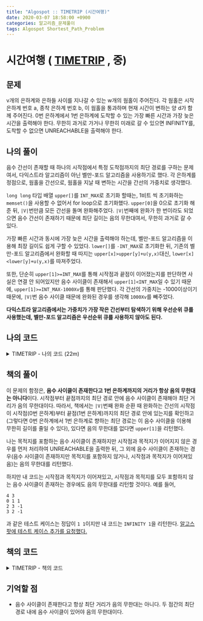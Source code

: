 ```yaml
---
title: "Algospot :: TIMETRIP (시간여행)"
date: 2020-03-07 18:58:00 +0900
categories: 알고리즘_문제풀이 
tags: Algospot Shortest_Path_Problem
---
```


# 시간여행 ( [TIMETRIP](https://algospot.com/judge/problem/read/TIMETRIP) , 중)

## 문제  

v개의 은하계와 은하들 사이를 지나갈 수 있는 w개의 웜홀이 주어진다. 각 웜홀은 시작 은하계 번호 a, 종착 은하계 번호 b, 이 웜홀을 통과하며 현재 시간이 변하는 양 d가 함께 주어진다. 0번 은하계에서 1번 은하계에 도착할 수 있는 가장 빠른 시간과 가장 늦은 시간을 출력해야 한다. 무한히 과거로 가거나 무한히 미래로 갈 수 있으면 INFINITY를, 도착할 수 없으면 UNREACHABLE을 출력해야 한다.

## 나의 풀이
음수 간선이 존재할 때 하나의 시작점에서 특정 도착점까지의 최단 경로를 구하는 문제여서, 다익스트라 알고리즘이 아닌 벨만-포드 알고리즘을 사용하기로 했다. 각 은하계를 정점으로, 웜홀을 간선으로, 웜홀을 지날 때 변하는 시간을 간선의 가중치로 생각했다.   

`long long` 타입 배열 `upper[]`를 `INT_MAX`로 초기화 할때는, 1비트 씩 초기화하는 `memset()`을 사용할 수 없어서 for loop으로 초기화했다. `upper[0]`을 0으로 초기화 해준 뒤, `|V|`번만큼 모든 간선을 돌며 완화해주었다. `|V|`번째에 완화가 한 번이라도 되었으면 음수 간선이 존재하기 때문에 최단 길이는 음의 무한대여서, 무한히 과거로 갈 수 있다.  

가장 빠른 시간과 동시에 가장 늦은 시간을 출력해야 하는데, 벨만-포드 알고리즘을 이용해 최장 길이도 쉽게 구할 수 있었다. `lower[]`를 `-INT_MAX`로 초기화한 뒤, 기존의 벨만-포드 알고리즘에서 완화할 때 따지는 `upper[x]>upper[y]+u(y,x)`대신, `lower[x]<lower[y]+u(y,x)`를 따져주었다.  

또한, 단순히 `upper[1]>=INT_MAX`를 통해 시작점과 끝점이 이어졌는지를 판단하면 사실은 연결 안 되어있지만 음수 사이클이 존재해서 `upper[1]<INT_MAX`일 수 있기 때문에, `upper[1]>=INT_MAX-1000Xv`를 통해 판단했다. 각 간선의 가중치는 -1000이상이기 때문에, `|V|`번 음수 사이클 때문에 완화된 경우를 생각해 `1000Xv`를 빼주었다.  

**다익스트라 알고리즘에서는 가중치가 가장 작은 간선부터 탐색하기 위해 우선순위 큐를 사용했는데, 벨만-포드 알고리즘은 우선순위 큐를 사용하지 않아도 된다.**

## 나의 코드

<details>
<summary>TIMETRIP - 나의 코드 (22m)  </summary>
<div markdown="1">

```

#include <bits/stdc++.h>
using namespace std;
int v, w;
vector<pair<int, int>> graph[101];
int upperChange[101], lowerChange[101];
int64_t upper[101], lower[101];
int main()
{
    int tc;
    cin >> tc;
    while (tc--)
    {
        cin >> v >> w;
        for (int i = 0; i < v; i++)
        {
            graph[i].clear();
            upper[i] = INT_MAX;
            lower[i] = -INT_MAX;
        }
        memset(upperChange, -1, sizeof upperChange);
        memset(lowerChange, -1, sizeof lowerChange);
        for (int i = 0; i < w; i++)
        {
            int a, b, d;
            cin >> a >> b >> d;
            graph[a].push_back(make_pair(b, d));
        }
        upper[0] = 0;
        lower[0] = 0;
        bool upper_updated, lower_updated;
        for (int i = 0; i < v; i++)
        {
            upper_updated = false;
            lower_updated = false;
            for (int j = 0; j < v; j++)
            {
                for (int k = 0; k < graph[j].size(); k++)
                {
                    pair<int, int> edge = graph[j][k];
                    if (upper[edge.first] > upper[j] + edge.second)
                    {
                        upper[edge.first] = upper[j] + edge.second;
                        upperChange[edge.first] = j;
                        upper_updated = true;
                    }
                    if (lower[edge.first] < lower[j] + edge.second)
                    {
                        lower[edge.first] = lower[j] + edge.second;
                        lowerChange[edge.first] = j;
                        lower_updated = true;
                    }
                }
            }
        }
        if (upper[1] >= INT_MAX - 1000 * v)
        {
            cout << "UNREACHABLE" << endl;
            continue;
        }
        else if (upper_updated)
        {
            cout << "INFINITY ";
        }
        else
        {
            cout << upper[1] << " ";
        }

        if (lower_updated)
        {
            cout << "INFINITY\n";
        }
        else
        {
            cout << lower[1] << "\n";
        }
    }
}

```
</div>
</details>  

## 책의 풀이  

이 문제의 함정은, **음수 사이클이 존재한다고 1번 은하계까지의 거리가 항상 음의 무한대는 아니다**이다. 시작점부터 끝점까지의 최단 경로 안에 음수 사이클이 존재해야 최단 거리가 음의 무한대이다. 따라서, 책에서는 `|V|`번째 완화 순환 때 완화하는 간선의 시작점이 시작점(0번 은하계)부터 끝점(1번 은하계)까지의 최단 경로 안에 있는지를 확인하고 (그렇다면 0번 은하계에서 1번 은하계로 향하는 최단 경로는 이 음수 사이클을 이용해 무한히 길이를 줄일 수 있다), 있다면 음의 무한대를 없다면 `upper[1]`을 리턴했다.  

나는 목적지를 포함하는 음수 사이클이 존재하지만 시작점과 목적지가 이어지지 않은 경우를 먼저 처리하여 UNREACHABLE을 출력한 뒤, 그 외에 음수 사이클이 존재하는 경우(음수 사이클이 존재하지만 목적지를 포함하지 않거나, 시작점과 목적지가 이어져있음)는 음의 무한대를 리턴했다.  

하지만 내 코드는 시작점과 목적지가 이어져있고, 시작점과 목적지를 모두 포함하지 않는 음수 사이클이 존재하는 경우에도 음의 무한대를 리턴할 것이다. 예를 들어,  
~~~
4 3
0 1 1
2 3 -1
3 2 -1
~~~  
과 같은 테스트 케이스는 정답이 `1 1`이지만 내 코드는 `INFINITY 1`을 리턴한다. [알고스팟에 테스트 케이스 추가를 요청했다.](https://algospot.com/forum/read/4739/)

## 책의 코드

<details>
<summary>TIMETRIP - 책의 코드  </summary>
<div markdown="1">

```

#include <bits/stdc++.h>
using namespace std;
int v, w;
vector<pair<int, int>> graph[101];
int upperChange[101], lowerChange[101];
int64_t upper[101], lower[101];
bool reachable[101][101];
void checkReach(int start, int curr) {
    for (int i=0;i<graph[curr].size();i++) {
        pair<int,int> edge=graph[curr][i];
        if(reachable[start][edge.first]) continue;
        reachable[start][edge.first]=true;
        checkReach(start, edge.first);
    }
    return;

}
int main()
{
    int tc;
    cin >> tc;
    while (tc--)
    {
        cin >> v >> w;
        for (int i = 0; i < v; i++)
        {
            graph[i].clear();
            upper[i] = INT_MAX;
            lower[i] = -INT_MAX;
        }
        memset(reachable,false,sizeof reachable);
        memset(upperChange, -1, sizeof upperChange);
        memset(lowerChange, -1, sizeof lowerChange);
        for (int i = 0; i < w; i++)
        {
            int a, b, d;
            cin >> a >> b >> d;
            graph[a].push_back(make_pair(b, d));
        }
        for (int i=0;i<v;i++) {
            checkReach(i,i);
        }



        upper[0] = 0;
        lower[0] = 0;
        
        for (int i = 0; i < v-1; i++)
        {
            for (int j = 0; j < v; j++)
            {
                for (int k = 0; k < graph[j].size(); k++)
                {
                    pair<int, int> edge = graph[j][k];
                    if (upper[edge.first] > upper[j] + edge.second)
                    {
                        upper[edge.first] = upper[j] + edge.second;
                        upperChange[edge.first] = j;
                    }
                    if (lower[edge.first] < lower[j] + edge.second)
                    {
                        lower[edge.first] = lower[j] + edge.second;
                        lowerChange[edge.first] = j;
                    }
                }
            }
        }
        bool upper_updated, lower_updated;
        upper_updated = false;
        lower_updated = false;
        for (int j = 0; j < v; j++)
        {
            for (int k = 0; k < graph[j].size(); k++)
            {
                pair<int, int> edge = graph[j][k];
                if (upper[edge.first] > upper[j] + edge.second)
                {
                    upper[edge.first] = upper[j] + edge.second;
                    upperChange[edge.first] = j;
                    if(reachable[0][j]&&reachable[j][1])
                    {
                        upper_updated = true;
                    }
                }
                if (lower[edge.first] < lower[j] + edge.second)
                {
                    lower[edge.first] = lower[j] + edge.second;
                    lowerChange[edge.first] = j;
                    if(reachable[0][j]&&reachable[j][1])
                    {    
                        lower_updated = true;
                    }
                }
            }
        }
        if (upper_updated)
        {
            cout << "INFINITY ";
        }
        
        else if (upper[1] >= INT_MAX - 1000 * v)
        {
            cout << "UNREACHABLE" << endl;
            continue;
        }
        
        else
        {
            cout << upper[1] << " ";
        }

        if (lower_updated)
        {
            cout << "INFINITY\n";
        }
        else
        {
            cout << lower[1] << "\n";
        }
    }
}

```
</div>
</details>  

## 기억할 점
- 음수 사이클이 존재한다고 항상 최단 거리가 음의 무한대는 아니다. 두 점간의 최단 경로 내에 음수 사이클이 있어야 음의 무한대이다.